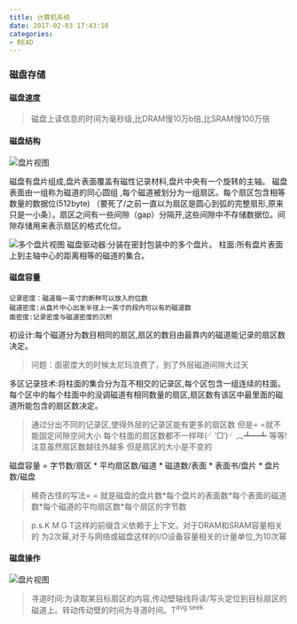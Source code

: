 ```yaml
---
title: 计算机系统
date: 2017-02-03 17:43:10
categories: 
- READ
---
```

### 磁盘存储
#### 磁盘速度
> 磁盘上读信息的时间为毫秒级,比DRAM慢10万b倍,比SRAM慢100万倍

#### 磁盘结构

![盘片视图](http://upload-images.jianshu.io/upload_images/5902351-8cf0ae080447373a.png?imageMogr2/auto-orient/strip%7CimageView2/2/w/1240)

  磁盘有盘片组成,盘片表面覆盖有磁性记录材料,盘片中央有一个旋转的主轴。
  磁盘表面由一组称为磁道的同心圆组 ,每个磁道被划分为一组扇区。每个扇区包含相等数量的数据位(512byte)
（要死了/之前一直以为扇区是圆心到弧的完整扇形,原来只是一小条）。扇区之间有一些间隙（gap）分隔开,这些间隙中不存储数据位。间隙存储用来表示扇区的格式化位。

![多个盘片视图](http://upload-images.jianshu.io/upload_images/5902351-7f54a711b0bc2f78.png?imageMogr2/auto-orient/strip%7CimageView2/2/w/1240)
    磁盘驱动器:分装在密封包装中的多个盘片。
    柱面:所有盘片表面上到主轴中心的距离相等的磁道的集合。

#### 磁盘容量
    记录密度：磁道每一英寸的断种可以放入的位数
    磁道密度:从盘片中心出发半径上一英寸的段内可以有的磁道数
    面密度:记录密度与磁道密度的沉积
 
初设计:每个磁道分为数目相同的扇区,扇区的数目由最靠内的磁道能记录的扇区数决定。
> 问题：面密度大的时候太尼玛浪费了，到了外层磁道间隙大过天

多区记录技术:将柱面的集合分为互不相交的记录区,每个区包含一组连续的柱面。每个区中的每个柱面中的没调磁道有相同数量的扇区,扇区数有该区中最里面的磁道所能包含的扇区数决定。
> 通过分出不同的记录区,使得外层的记录区能有更多的扇区数 但是= =就不能固定间隙空间大小 每个柱面的扇区数都不一样咩(╯‵□′)╯︵┻━┻ 等等! 注意虽然扇区数越往外越多 但是扇区的大小是不变的

磁盘容量 = 字节数/扇区 \* 平均扇区数/磁道 \* 磁道数/表面 \* 表面书/盘片 \* 盘片数/磁盘
> 稀奇古怪的写法= = 就是磁盘的盘片数\*每个盘片的表面数\*每个表面的磁道数\*每个磁道的平均扇区数\*每个扇区的字节数

> p.s.K M G T这样的前缀含义依赖于上下文。对于DRAM和SRAM容量相关的 为2次幂,对于与网络或磁盘这样的I/O设备容量相关的计量单位,为10次幂

#### 磁盘操作

![盘片视图](http://upload-images.jianshu.io/upload_images/5902351-d39eed62b31a89be.png?imageMogr2/auto-orient/strip%7CimageView2/2/w/1240)

> 寻道时间:为读取某目标扇区的内容,传动壁轴线将读/写头定位到目标扇区的磁道上。转动传动壁的时间为寻道时间。T<sup>avg seek</sup>
